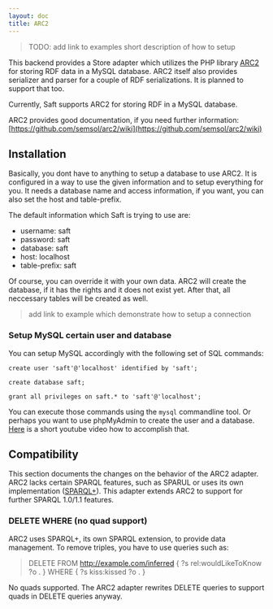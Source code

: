 ```yaml
---
layout: doc
title: ARC2
---
```


> TODO:
> add link to examples
> short description of how to setup

This backend provides a Store adapter which utilizes the PHP library [ARC2](https://github.com/semsol/arc2) for storing RDF data in a MySQL database. ARC2 itself also provides serializer and parser for a couple of RDF serializations. It is planned to support that too.

Currently, Saft supports ARC2 for storing RDF in a MySQL database. 

ARC2 provides good documentation, if you need further information: [https://github.com/semsol/arc2/wiki](https://github.com/semsol/arc2/wiki)


## Installation

Basically, you dont have to anything to setup a database to use ARC2. It is configured in a way to use the given information and to setup everything for you. It needs a database name and access information, if you want, you can also set the host and table-prefix. 

The default information which Saft is trying to use are:

- username: saft
- password: saft
- database: saft
- host: localhost
- table-prefix: saft

Of course, you can override it with your own data. ARC2 will create the database, if it has the rights and it does not exist yet. After that, all neccessary tables will be created as well.

> add link to example which demonstrate how to setup a connection

### Setup MySQL certain user and database

You can setup MySQL accordingly with the following set of SQL commands:

`create user 'saft'@'localhost' identified by 'saft';`

`create database saft;`

`grant all privileges on saft.* to 'saft'@'localhost';`

You can execute those commands using the `mysql` commandline tool. Or perhaps you want to use phpMyAdmin to create the user and a database. [Here](https://www.youtube.com/watch?v=lfjzAbaW32c) is a short youtube video how to accomplish that.

## Compatibility

This section documents the changes on the behavior of the ARC2 adapter. ARC2 lacks certain SPARQL features, such as SPARUL or uses its own implementation ([SPARQL+](https://github.com/semsol/arc2/wiki/SPARQL%2B)). This adapter extends ARC2 to support for further SPARQL 1.0/1.1 features.

### DELETE WHERE (no quad support)

ARC2 uses SPARQL+, its own SPARQL extension, to provide data management. To remove triples, you have to use queries such as:

> DELETE FROM <http://example.com/inferred> { ?s rel:wouldLikeToKnow ?o . } WHERE { ?s kiss:kissed ?o . }

No quads supported. The ARC2 adapter rewrites DELETE queries to support quads in DELETE queries anyway.
